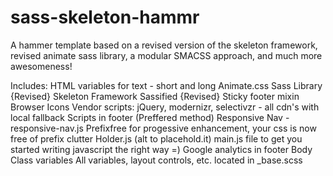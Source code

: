 sass-skeleton-hammr
===================

A hammer template based on a revised version of the skeleton framework, revised animate sass library, a modular SMACSS approach, and much more awesomeness!

Includes:
	HTML variables for text - short and long
	Animate.css Sass Library {Revised}
	Skeleton Framework Sassified {Revised}
	Sticky footer mixin
	Browser Icons
	Vendor scripts: jQuery, modernizr, selectivzr - all cdn's with local fallback
	Scripts in footer (Preffered method)
	Responsive Nav - responsive-nav.js
	Prefixfree for progessive enhancement, your css is now free of prefix clutter
	Holder.js (alt to placehold.it)
	main.js file to get you started writing javascript the right way =)
	Google analytics in footer
	Body Class variables
	All variables, layout controls, etc. located in _base.scss